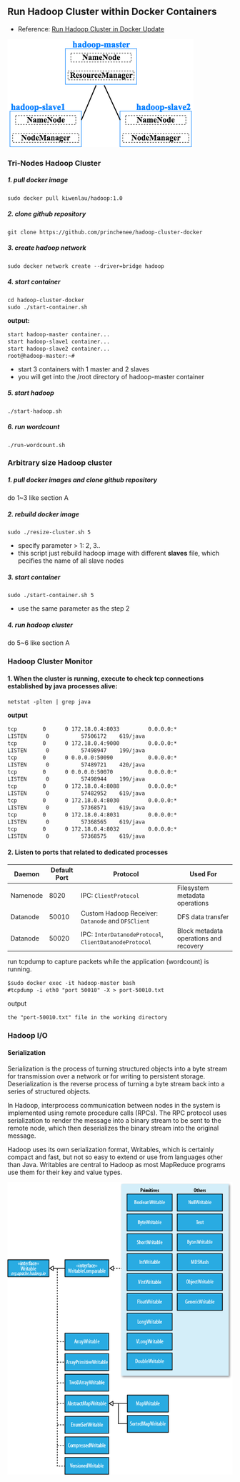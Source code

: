 ## Run Hadoop Cluster within Docker Containers

- Reference: [Run Hadoop Cluster in Docker Update](http://kiwenlau.com/2016/06/26/hadoop-cluster-docker-update-english/)


![alt tag](https://raw.githubusercontent.com/princhenee/hadoop-cluster-docker/master/hadoop_cluster_topo.png)


### Tri-Nodes Hadoop Cluster

##### 1. pull docker image

```
sudo docker pull kiwenlau/hadoop:1.0
```

##### 2. clone github repository

```
git clone https://github.com/princhenee/hadoop-cluster-docker
```

##### 3. create hadoop network

```
sudo docker network create --driver=bridge hadoop
```

##### 4. start container

```
cd hadoop-cluster-docker
sudo ./start-container.sh
```

**output:**

```
start hadoop-master container...
start hadoop-slave1 container...
start hadoop-slave2 container...
root@hadoop-master:~# 
```
- start 3 containers with 1 master and 2 slaves
- you will get into the /root directory of hadoop-master container

##### 5. start hadoop

```
./start-hadoop.sh
```

##### 6. run wordcount

```
./run-wordcount.sh
```

### Arbitrary size Hadoop cluster

##### 1. pull docker images and clone github repository

do 1~3 like section A

##### 2. rebuild docker image

```
sudo ./resize-cluster.sh 5
```
- specify parameter > 1: 2, 3..
- this script just rebuild hadoop image with different **slaves** file, which pecifies the name of all slave nodes


##### 3. start container

```
sudo ./start-container.sh 5
```
- use the same parameter as the step 2

##### 4. run hadoop cluster 

do 5~6 like section A

### Hadoop Cluster Monitor
#### 1. When the cluster is running, execute to check tcp connections established by java processes alive:
```
netstat -plten | grep java
```
**output**
```
tcp        0      0 172.18.0.4:8033         0.0.0.0:*               LISTEN      0          57506172    619/java
tcp        0      0 172.18.0.4:9000         0.0.0.0:*               LISTEN      0          57498947    199/java
tcp        0      0 0.0.0.0:50090           0.0.0.0:*               LISTEN      0          57489721    420/java
tcp        0      0 0.0.0.0:50070           0.0.0.0:*               LISTEN      0          57498944    199/java
tcp        0      0 172.18.0.4:8088         0.0.0.0:*               LISTEN      0          57482952    619/java
tcp        0      0 172.18.0.4:8030         0.0.0.0:*               LISTEN      0          57368571    619/java
tcp        0      0 172.18.0.4:8031         0.0.0.0:*               LISTEN      0          57368565    619/java
tcp        0      0 172.18.0.4:8032         0.0.0.0:*               LISTEN      0          57368575    619/java
```

#### 2. Listen to ports that related to dedicated processes
| Daemon        | Default Port  |     Protocol       |    Used For    |
| ------------- |---------------| ------------------ | -------------- |
| Namenode      | 8020          |IPC: `ClientProtocol` |  Filesystem metadata operations |
| Datanode      | 50010         |Custom Hadoop Receiver: `Datanode` and `DFSClient` | DFS data transfer |
| Datanode      | 50020         |IPC: `InterDatanodeProtocol`, `ClientDatanodeProtocol` | Block metadata operations and recovery |

run tcpdump to capture packets while the application (wordcount) is running.
```
$sudo docker exec -it hadoop-master bash
#tcpdump -i eth0 "port 50010" -X > port-50010.txt
```
output
```
the "port-50010.txt" file in the working directory
```


### Hadoop I/O
#### Serialization

Serialization is the process of turning structured objects into a byte stream for transmission over a network or for writing to persistent storage. Deserialization is the reverse process of turning a byte stream back into a series of structured objects.

In Hadoop, interprocess communication between nodes in the system is implemented using remote procedure calls (RPCs). The RPC protocol uses serialization to render the message into a binary stream to be sent to the remote node, which then deserializes the binary stream into the original message.

Hadoop uses its own serialization format, Writables, which is certainly compact and fast, but not so easy to extend or use from languages other than Java. Writables are central to Hadoop as most MapReduce programs use them for their key and value types.

![alt tag](https://raw.githubusercontent.com/princhenee/hadoop-cluster-docker/master/hadoop_writable_hierarchy.png)
